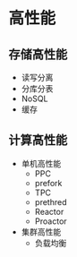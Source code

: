 # 高性能

## 存储高性能

* 读写分离
* 分库分表
* NoSQL
* 缓存

## 计算高性能

* 单机高性能
  * PPC
  * prefork
  * TPC
  * prethred
  * Reactor
  * Proactor
* 集群高性能
  * 负载均衡